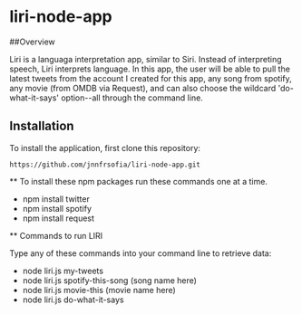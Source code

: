 # liri-node-app

##Overview

Liri is a languaga interpretation app, similar to Siri. Instead of interpreting speech, Liri interprets language. In this app, the user will be able to pull the latest tweets from the account I created for this app, any song from spotify, any movie (from OMDB via Request), and can also choose the wildcard 'do-what-it-says' option--all through the command line.

## Installation

To install the application, first clone this repository:

	https://github.com/jnnfrsofia/liri-node-app.git

** To install these npm packages run these commands one at a time.

* npm install twitter
* npm install spotify
* npm install request

** Commands to run LIRI

Type any of these commands into your command line to retrieve data:

* node liri.js my-tweets
* node liri.js spotify-this-song (song name here)
* node liri.js movie-this (movie name here)
* node liri.js do-what-it-says 